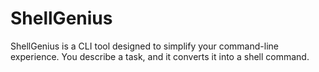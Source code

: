 # ShellGenius

ShellGenius is a CLI tool designed to simplify your command-line experience. You describe a task, and it converts it into a shell command.
